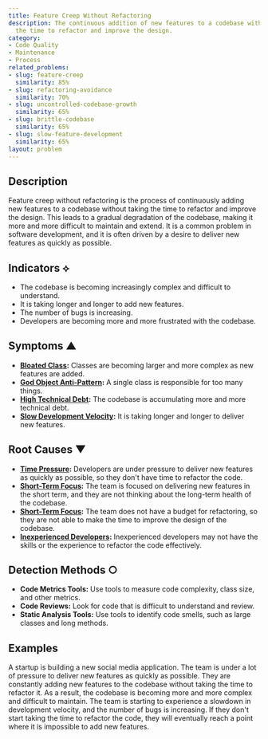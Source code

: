 ```yaml
---
title: Feature Creep Without Refactoring
description: The continuous addition of new features to a codebase without taking
  the time to refactor and improve the design.
category:
- Code Quality
- Maintenance
- Process
related_problems:
- slug: feature-creep
  similarity: 85%
- slug: refactoring-avoidance
  similarity: 70%
- slug: uncontrolled-codebase-growth
  similarity: 65%
- slug: brittle-codebase
  similarity: 65%
- slug: slow-feature-development
  similarity: 65%
layout: problem
---
```


## Description
Feature creep without refactoring is the process of continuously adding new features to a codebase without taking the time to refactor and improve the design. This leads to a gradual degradation of the codebase, making it more and more difficult to maintain and extend. It is a common problem in software development, and it is often driven by a desire to deliver new features as quickly as possible.

## Indicators ⟡
- The codebase is becoming increasingly complex and difficult to understand.
- It is taking longer and longer to add new features.
- The number of bugs is increasing.
- Developers are becoming more and more frustrated with the codebase.

## Symptoms ▲
- **[Bloated Class](bloated-class.md):** Classes are becoming larger and more complex as new features are added.
- **[God Object Anti-Pattern](god-object-anti-pattern.md):** A single class is responsible for too many things.
- **[High Technical Debt](high-technical-debt.md):** The codebase is accumulating more and more technical debt.
- **[Slow Development Velocity](slow-development-velocity.md):** It is taking longer and longer to deliver new features.

## Root Causes ▼
- **[Time Pressure](time-pressure.md):** Developers are under pressure to deliver new features as quickly as possible, so they don't have time to refactor the code.
- **[Short-Term Focus](short-term-focus.md):** The team is focused on delivering new features in the short term, and they are not thinking about the long-term health of the codebase.
- **[Short-Term Focus](short-term-focus.md):** The team does not have a budget for refactoring, so they are not able to make the time to improve the design of the codebase.
- **[Inexperienced Developers](inexperienced-developers.md):** Inexperienced developers may not have the skills or the experience to refactor the code effectively.

## Detection Methods ○
- **Code Metrics Tools:** Use tools to measure code complexity, class size, and other metrics.
- **Code Reviews:** Look for code that is difficult to understand and review.
- **Static Analysis Tools:** Use tools to identify code smells, such as large classes and long methods.

## Examples
A startup is building a new social media application. The team is under a lot of pressure to deliver new features as quickly as possible. They are constantly adding new features to the codebase without taking the time to refactor it. As a result, the codebase is becoming more and more complex and difficult to maintain. The team is starting to experience a slowdown in development velocity, and the number of bugs is increasing. If they don't start taking the time to refactor the code, they will eventually reach a point where it is impossible to add new features.
